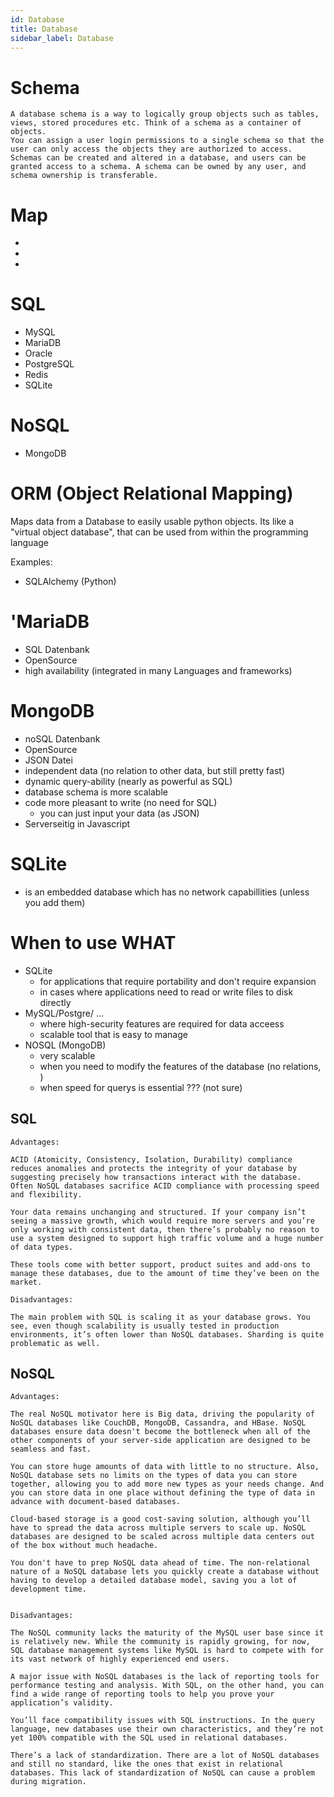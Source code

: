 ```yaml
---
id: Database
title: Database
sidebar_label: Database
---
```


# Schema #

    A database schema is a way to logically group objects such as tables, views, stored procedures etc. Think of a schema as a container of objects.
    You can assign a user login permissions to a single schema so that the user can only access the objects they are authorized to access.
    Schemas can be created and altered in a database, and users can be granted access to a schema. A schema can be owned by any user, and schema ownership is transferable.

# Map #
- 
- 
- 

# SQL #

- MySQL
- MariaDB
- Oracle
- PostgreSQL
- Redis
- SQLite

# NoSQL #

- MongoDB


# ORM (Object Relational Mapping)

Maps data from a Database to easily usable python objects.
Its like a "virtual object database", that can be used from within the programming language

Examples:

- SQLAlchemy (Python)




# 'MariaDB #

- SQL Datenbank
- OpenSource
- high availability (integrated in many Languages and frameworks)

# MongoDB #

- noSQL  Datenbank
- OpenSource
- JSON Datei
- independent data (no relation to other data, but still pretty fast)
- dynamic query-ability (nearly as powerful as SQL)
- database schema is more scalable
- code more pleasant to write (no need for SQL)
    - you can just input your data (as JSON)
- Serverseitig in Javascript

# SQLite
- is an embedded database which has no network capabillities (unless you add them)


# When to use WHAT

- SQLite
    - for applications that require portability and don't require expansion
    - in cases where applications need to read or write files to disk directly
- MySQL/Postgre/ ...
    - where high-security features are required for data acceess
    - scalable tool that is easy to manage
- NOSQL (MongoDB)
    - very scalable
    - when you need to modify the features of the database (no relations, )
    - when speed for querys is essential ??? (not sure)

## SQL

    Advantages:

    ACID (Atomicity, Consistency, Isolation, Durability) compliance reduces anomalies and protects the integrity of your database by suggesting precisely how transactions interact with the database. Often NoSQL databases sacrifice ACID compliance with processing speed and flexibility.

    Your data remains unchanging and structured. If your company isn’t seeing a massive growth, which would require more servers and you’re only working with consistent data, then there’s probably no reason to use a system designed to support high traffic volume and a huge number of data types.

    These tools come with better support, product suites and add-ons to manage these databases, due to the amount of time they’ve been on the market.

    Disadvantages:

    The main problem with SQL is scaling it as your database grows. You see, even though scalability is usually tested in production environments, it’s often lower than NoSQL databases. Sharding is quite problematic as well.

## NoSQL

    Advantages:

    The real NoSQL motivator here is Big data, driving the popularity of NoSQL databases like CouchDB, MongoDB, Cassandra, and HBase. NoSQL databases ensure data doesn't become the bottleneck when all of the other components of your server-side application are designed to be seamless and fast.

    You can store huge amounts of data with little to no structure. Also, NoSQL database sets no limits on the types of data you can store together, allowing you to add more new types as your needs change. And you can store data in one place without defining the type of data in advance with document-based databases.

    Cloud-based storage is a good cost-saving solution, although you’ll have to spread the data across multiple servers to scale up. NoSQL databases are designed to be scaled across multiple data centers out of the box without much headache.

    You don't have to prep NoSQL data ahead of time. The non-relational nature of a NoSQL database lets you quickly create a database without having to develop a detailed database model, saving you a lot of development time.


    Disadvantages:

    The NoSQL community lacks the maturity of the MySQL user base since it is relatively new. While the community is rapidly growing, for now, SQL database management systems like MySQL is hard to compete with for its vast network of highly experienced end users.

    A major issue with NoSQL databases is the lack of reporting tools for performance testing and analysis. With SQL, on the other hand, you can find a wide range of reporting tools to help you prove your application’s validity.

    You’ll face compatibility issues with SQL instructions. In the query language, new databases use their own characteristics, and they’re not yet 100% compatible with the SQL used in relational databases.

    There’s a lack of standardization. There are a lot of NoSQL databases and still no standard, like the ones that exist in relational databases. This lack of standardization of NoSQL can cause a problem during migration.




